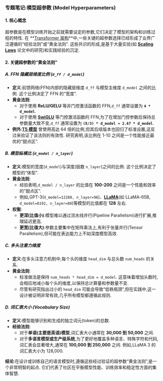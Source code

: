 ### 专题笔记:模型超参数 (Model Hyperparameters)

#### 1. 核心概念

超参数是在模型训练开始之前就需要设定的参数,它们决定了模型的架构和训练过程的特性. 在 **[Transformer 架构](./Lecture3-Transformer-Architecture.md)**中,一些关键的超参数选择已经形成了业界广泛遵循的“经验法则”或“黄金法则”. 这些共识的形成,是基于大量实验(如 **[Scaling Laws](./Lecture3-Scaling-Laws.md)** 论文中的研究)和实践经验的沉淀. 

#### 2. 关键超参数的“黄金法则”

##### **A. FFN 隐藏层维度比例 (`d_ff / d_model`)**

-   **定义**:前馈网络(FFN)内部的隐藏层维度 `d_ff` 与模型主维度 `d_model` 之间的比例. 这个比例决定了 FFN 的“宽度”. 
-   **黄金法则**:
    -   对于使用 **ReLU/GELU** 等非门控激活函数的 FFN,`d_ff` 通常设置为 **`4 * d_model`**. 
    -   对于使用 **[SwiGLU](./Lecture3-Activation-Functions.md)** 等门控激活函数的 FFN,为了在增加门控参数后保持总参数量大致不变,`d_ff` 通常设置为 **`(8/3) * d_model ≈ 2.67 * d_model`**. 
-   **例外**:**[T5 模型](./Lecture3-T5-Model.md)** 曾使用高达 64 倍的比例,但其后续版本也回归了标准设置,这反过来验证了该法则的有效性. 研究表明,该比例在 1-10 之间是一个性能接近最优的“甜点区”. 

##### **B. 模型纵横比 (`d_model / n_layer`)**

-   **定义**:模型的宽度(`d_model`)与深度(层数 `n_layer`)之间的比例. 这个比例决定了模型的“体型”. 
-   **黄金法则**:
    -   经验表明,`d_model / n_layer` 的比值在 **100-200** 之间是一个性能和效率的“甜点区”. 
    -   例如,GPT-3(`d_model=12288, n_layer=96`)、**[LLaMA](./Lecture3-LLaMA-Architecture.md)**(如 LLaMA-65B, `d_model=8192, n_layer=80`)等模型的比值都在 **128** 左右. 
-   **权衡**:
    -   **更深(比值小)**:模型难以通过流水线并行(Pipeline Parallelism)进行扩展,推理延迟更高. 
    -   **更宽(比值大)**:参数主要集中在矩阵乘法上,有利于张量并行(Tensor Parallelism),但可能在表达能力上不如深度模型高效. 

##### **C. 多头注意力维度**

-   **定义**:在多头注意力机制中,每个头的维度 `head_dim` 与总头数 `num_heads` 的关系. 
-   **黄金法则**:
    -   标准做法是保持 `num_heads * head_dim = d_model`. 这意味着增加头数时,会相应地减小每个头的维度,以保持总计算量和参数量不变. 
    -   尽管有研究指出过小的 `head_dim` 可能会导致“低秩瓶颈”,但在实践中,这一设计被证明非常有效,几乎所有模型都遵循此规则. 

##### **D. 词汇表大小 (Vocabulary Size)**

-   **定义**:模型能够识别和生成的独立词元(token)的总数. 
-   **经验法则**:
    -   对于**单语(主要是英语)模型**,词汇表大小通常在 **30,000 到 50,000** 之间. 
    -   对于**多语言模型或生产级系统**,为了更好地覆盖多种语言、特殊字符和代码,词汇表会显著增大,通常在 **100,000 到 250,000** 之间. 例如,LLaMA 3 的词汇表大小为 128,000. 

**结论**:在设计或训练自己的语言模型时,遵循这些经过验证的超参数“黄金法则”,是一个非常明智的起点. 它们代表了社区在平衡模型性能、训练效率和稳定性方面的集体智慧. 